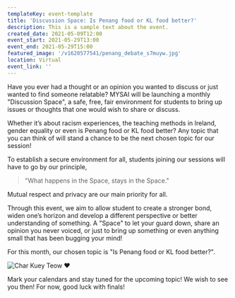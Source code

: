 ```yaml
---
templateKey: event-template
title: 'Discussion Space: Is Penang food or KL food better?'
description: This is a sample text about the event.
created_date: 2021-05-09T12:00
event_start: 2021-05-29T13:00
event_end: 2021-05-29T15:00
featured_image: '/v1620577541/penang_debate_s7muyw.jpg'
location: Virtual
event_link: ''
---
```


Have you ever had a thought or an opinion you wanted to discuss or just wanted to find someone relatable? MYSAI will be launching a monthly "Discussion Space", a safe, free, fair environment for students to bring up issues or thoughts that one would wish to share or discuss.

Whether it’s about racism experiences, the teaching methods in Ireland, gender equality or even is Penang food or KL food better? Any topic that you can think of will stand a chance to be the next chosen topic for our session!

To establish a secure environment for all, students joining our sessions will have to go by our principle,

> "What happens in the Space, stays in the Space."

Mutual respect and privacy are our main priority for all.

Through this event, we aim to allow student to create a stronger bond, widen one’s horizon and develop a different perspective or better understanding of something. A "Space" to let your guard down, share an opinion you never voiced, or just to bring up something or even anything small that has been bugging your mind!

For this month, our chosen topic is "Is Penang food or KL food better?".

![Char Kuey Teow ❤️](/v1620578902/penang_debate_1_npw6t7.jpg 'Char Kuey Teow ❤️')

Mark your calendars and stay tuned for the upcoming topic! We wish to see you then! For now, good luck with finals!
